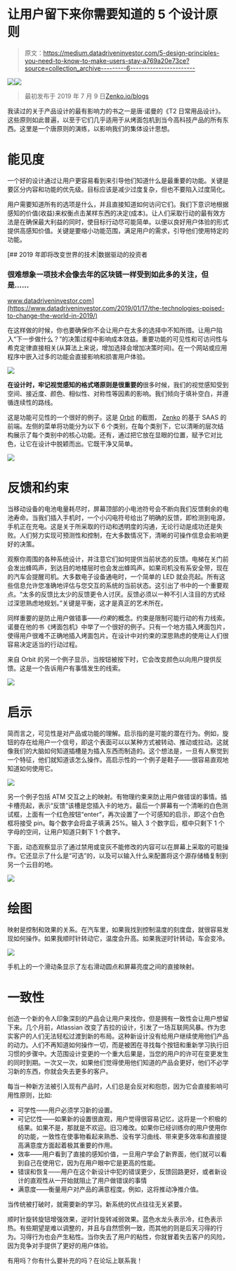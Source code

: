 # 让用户留下来你需要知道的 5 个设计原则

> 原文：<https://medium.datadriveninvestor.com/5-design-principles-you-need-to-know-to-make-users-stay-a769a20e73ce?source=collection_archive---------6----------------------->

[![](img/77d40ca894f77d121d412b44a951bfb9.png)](http://www.track.datadriveninvestor.com/1B9E)![](img/604a0899385f45aa4162d0781c008adf.png)

> 最初发布于 2019 年 7 月 9 日[Zenko.io/blogs](https://www.zenko.io/blog/5-design-principles-you-need-to-know-to-make-users-stay/)

我读过的关于产品设计的最有影响力的书之一是唐·诺曼的《T2 日常用品设计》。这些原则如此普遍，以至于它们几乎适用于从烤面包机到当今高科技产品的所有东西。这里是一个唐原则的演练，以影响我们的集体设计思想。

# 能见度

一个好的设计通过让用户更容易看到来引导他们知道什么是最重要的功能。关键是要区分内容和功能的优先级。目标应该是减少过度复杂，但也不要陷入过度简化。

用户需要知道所有的选项是什么，并且直接知道如何访问它们。我们下意识地根据感知的价值(收益)来权衡点击某样东西的决定(成本)。让人们采取行动的最有效方法是在确保最大利益的同时，使目标行动尽可能简单。以便以良好用户体验的形式提供高感知价值。关键是要缩小功能范围，满足用户的需求，引导他们使用特定的功能。

[](https://www.datadriveninvestor.com/2019/01/17/the-technologies-poised-to-change-the-world-in-2019/) [## 2019 年即将改变世界的技术|数据驱动的投资者

### 很难想象一项技术会像去年的区块链一样受到如此多的关注，但是……

www.datadriveninvestor.com](https://www.datadriveninvestor.com/2019/01/17/the-technologies-poised-to-change-the-world-in-2019/) 

在这样做的时候，你也要确保你不会让用户在太多的选择中不知所措。让用户陷入“下一步做什么？”的决策过程中影响成本效益。重要功能的可见性和可访问性与希克定律直接相关(从算法上来说，增加选择会增加决策时间)。在一个网站或应用程序中嵌入过多的功能会直接影响和损害用户体验。

![](img/64358b24385270392f0e7557effad84f.png)

**在设计时，牢记视觉感知的格式塔原则是很重要的**很多时候，我们的视觉感知受到空间、接近度、颜色、相似性、对称性等因素的影响。我们倾向于填补空白，并遵循连续性的路线。

这是功能可见性的一个很好的例子。这是 [Orbit](https://admin.zenko.io) 的截图， [Zenko](https://www.zenko.io/) 的基于 SAAS 的前端。左侧的菜单将功能分为以下 6 个类别，在每个类别下，它以清晰的层次结构展示了每个类别中的核心功能。还有，通过把它放在显眼的位置，赋予它对比色，让它在设计中脱颖而出。它既干净又简单。

![](img/8261d4c5562dc173357211d245aaba09.png)

# 反馈和约束

当移动设备的电池电量耗尽时，屏幕顶部的小电池符号会不断向我们反馈剩余的电池寿命。当我们插入手机时，一个小闪电符号给出了明确的反馈，即检测到电源，手机正在充电。这是关于所采取的行动和透明度的沟通，无论行动是成功还是失败。人们努力实现可预测性和控制，在大多数情况下，清晰的可操作信息会影响更好的决策。

观察你周围的各种系统设计，并注意它们如何提供当前状态的反馈。电梯在关门前会发出蜂鸣声，到达目的地楼层时也会发出蜂鸣声。如果司机没有系安全带，现在的汽车会提醒司机。大多数电子设备通电时，一个简单的 LED 就会亮起。所有这些信息允许您准确地评估与您交互的系统的当前状态。这引出了书中的一个重要观点。“太多的反馈比太少的反馈更令人讨厌。反馈必须以一种不引人注目的方式经过深思熟虑地规划。”关键是平衡，这才是真正的艺术所在。

同样重要的是防止用户做错事——*约束*的概念。约束是限制可能行动的有力线索。诺曼在他的书《烤面包机》中举了一个很好的例子。只有一个地方插入烤面包片，使得用户很难不正确地插入烤面包片。在设计中对约束的深思熟虑的使用让人们很容易决定适当的行动过程。

来自 Orbit 的另一个例子显示，当按钮被按下时，它会改变颜色以向用户提供反馈。这是一个告诉用户有事情发生的线索。

![](img/4cd05151f009beee87fba2c05f615082.png)

# 启示

简而言之，可见性是对产品或功能的理解。启示指的是可能的潜在行为。例如，旋钮的存在给用户一个信号，即这个表面可以以某种方式被转动、推动或拉动。这就像我们的大脑如何知道插槽是为插入东西而制造的。这个想法是，一旦有人察觉到一个特征，他们就知道该怎么操作。高启示性的一个例子是鞋子——很容易直观地知道如何使用它。

![](img/da2d76892ceebf67b9bf0c1f668690a8.png)

另一个例子包括 ATM 交互之上的映射。有物理约束来防止用户做错误的事情。插卡槽亮起，表示“反馈”该槽是您插入卡的地方。最后一个屏幕有一个清晰的白色测试框，上面有一个红色按钮“enter”，再次设置了一个可感知的启示，即这个白色框将接受 pin。每个数字会将盒子填满 25%。输入 3 个数字后，框中只剩下 1 个字母的空间，让用户知道只剩下 1 个数字。

下面，动态观察显示了通过禁用或变灰不能修改的内容可以在屏幕上采取的可能操作。它还显示了什么是“可选”的，以及可以输入什么来配置将这个源存储桶复制到另一个云目的地。

![](img/72261b9f9faaa8fe0bd99e5b0905ed92.png)

# 绘图

映射是控制和效果的关系。在汽车里，如果我找到控制温度的刻度盘，就很容易发现如何操作。如果我顺时针转动它，温度会升高。如果我逆时针转动，车会变冷。

![](img/83857e31e5611b67a8f845109fb9eb23.png)

手机上的一个滑动条显示了左右滑动圆点和屏幕亮度之间的直接映射。

# 一致性

创造一个新的令人印象深刻的产品会让用户来找你，但是拥有一致性会让用户想留下来。几个月前，Atlassian 改变了吉拉的设计，引发了一场互联网风暴。作为忠实客户的人们无法轻松过渡到新的布局。这种新设计没有给用户继续使用他们产品的动力。人们不再知道如何操作一切，而是被困在寻找每个按钮和重新学习执行旧习惯的步骤中。大范围设计变更的一个重大后果是，当您的用户的许可在变更发生的同时到期。一次又一次，如果他们觉得使用他们知道的产品会更好，他们不必学习新的东西，你就会失去更多的客户。

每当一种新方法被引入现有产品时，人们总是会反对和抱怨，因为它会直接影响可用性原则，比如:

*   可学性——用户必须学习新的设置。
*   可记忆性——如果新的设置很直观，用户觉得很容易记忆，这将是一个积极的结果。如果不是，那就是不欢迎。旧习难改。如果你已经训练你的用户使用你的功能，一致性在使事物看起来熟悉、没有学习曲线、带来更多效率和直接提高满意度方面起着极其重要的作用。
*   效率——用户看到了直接的感知价值，一旦用户学会了新界面，他们就可以看到自己在使用它，因为在用户眼中它是更高的性能。
*   错误和恢复——用户在这个新设计中犯的错误更少，反馈回路更好，或者新设计的直观性从一开始就阻止了用户做错误的事情
*   满意度——衡量用户对产品的满意程度。例如，这将推动净推介值。

当传统被打破时，就需要新的学习。新系统的优点往往无关紧要。

顺时针旋转旋钮增强效果，逆时针旋转减弱效果。蓝色水龙头表示冷，红色表示热。有些期望是难以调整的，并且与自然惯例一致，而其他的则是后天习得的行为。习得行为也会产生粘性。当你失去了用户的粘性，你就冒着失去客户的风险，因为竞争对手提供了更好的用户体验。

有用吗？你有什么要补充的吗？在论坛上联系我！
